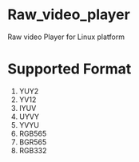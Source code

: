 # Raw_video_player
Raw video Player for Linux platform
# Supported Format 
1. YUY2
2. YV12
3. IYUV
4. UYVY
5. YVYU
6. RGB565
7. BGR565
8. RGB332
